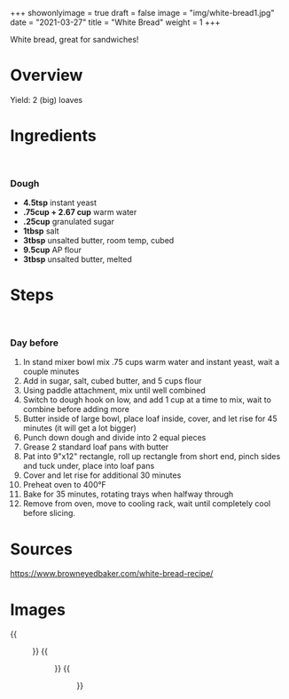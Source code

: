 +++
showonlyimage = true
draft = false
image = "img/white-bread1.jpg"
date = "2021-03-27"
title = "White Bread"
weight = 1
+++

White bread, great for sandwiches!
<!--more-->

# Overview

Yield: 2 (big) loaves

# Ingredients
<br />

### Dough
* **4.5tsp** instant yeast
* **.75cup + 2.67 cup** warm water
* **.25cup** granulated sugar
* **1tbsp** salt
* **3tbsp** unsalted butter, room temp, cubed
* **9.5cup** AP flour
* **3tbsp** unsalted butter, melted

# Steps
<br />

### Day before
1. In stand mixer bowl mix .75 cups warm water and instant yeast, wait a couple minutes
2. Add in sugar, salt, cubed butter, and 5 cups flour
3. Using paddle attachment, mix until well combined
4. Switch to dough hook on low, and add 1 cup at a time to mix, wait to combine before adding more
5. Butter inside of large bowl, place loaf inside, cover, and let rise for 45 minutes (it will get a lot bigger)
6. Punch down dough and divide into 2 equal pieces
7. Grease 2 standard loaf pans with butter
8. Pat into 9"x12" rectangle, roll up rectangle from short end, pinch sides and tuck under, place into loaf pans
9. Cover and let rise for additional 30 minutes
10. Preheat oven to 400&deg;F
11. Bake for 35 minutes, rotating trays when halfway through
12. Remove from oven, move to cooling rack, wait until completely cool before slicing.

# Sources
https://www.browneyedbaker.com/white-bread-recipe/

# Images
{{<figure src="/img/white-bread1.jpg" link="/img/white-bread1.jpg" alt="white-bread1" height="300px">}}
{{<figure src="/img/white-bread2.jpg" link="/img/white-bread2.jpg" alt="white-bread2" height="300px">}}
{{<figure src="/img/white-bread3.jpg" link="/img/white-bread3.jpg" alt="white-bread3" height="300px">}}

